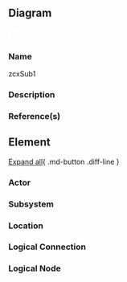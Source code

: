 
## Diagram

![zcxSub1](../img/aoditsystem_3JVETpbnIPo_SJa7NkE5s.png)



### Name


zcxSub1


### Description




### Reference(s)




## Element

[Expand all](#){ .md-button .diff-line }


### Actor


    




### Subsystem


    




### Location


    




### Logical Connection


    



### Logical Node


    



